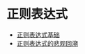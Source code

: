 # 正则表达式

- [正则表达式基础](/regexp/regexp-base.md)
- [正则表达式的悲观回溯](/regexp/regexp-pessimistic-backtracking.md)
